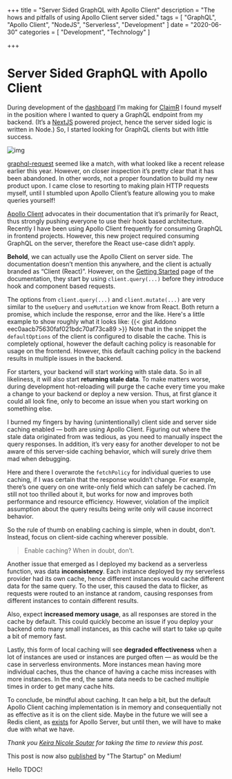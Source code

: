 +++
title = "Server Sided GraphQL with Apollo Client"
description = "The hows and pitfalls of using Apollo Client server sided."
tags = [
    "GraphQL",
    "Apollo Client",
    "NodeJS",
    "Serverless",
    "Development"
]
date = "2020-06-30"
categories = [
    "Development",
    "Technology"
]

+++

# Server Sided GraphQL with Apollo Client

During development of the [dashboard](https://dashboard.claimr.tools/) I’m making for [ClaimR](https://claimr.tools/) I found myself in the position where I wanted to query a GraphQL endpoint from my backend. (It’s a [NextJS](https://nextjs.org/) powered project, hence the server sided logic is written in Node.) So, I started looking for GraphQL clients but with little success.

![img](/img/blog/server-sided-graphql-with-apollo-client_header.png)

[graphql-request](https://github.com/prisma-labs/graphql-request) seemed like a match, with what looked like a recent release earlier this year. However, on closer inspection it’s pretty clear that it has been abandoned. In other words, not a proper foundation to build my new product upon. I came close to resorting to making plain HTTP requests myself, until I stumbled upon Apollo Client’s feature allowing you to make queries yourself!

[Apollo Client](https://www.apollographql.com/docs/react/) advocates in their documentation that it’s primarily for React, thus strongly pushing everyone to use their hook based architecture. Recently I have been using Apollo Client frequently for consuming GraphQL in frontend projects. However, this new project required consuming GraphQL on the server, therefore the React use-case didn’t apply.

**Behold**, we can actually use the Apollo Client on server side. The documentation doesn’t mention this anywhere, and the client is actually branded as “Client (React)”. However, on the [Getting Started](https://www.apollographql.com/docs/react/get-started/) page of the documentation, they start by using `client.query(...)` before they introduce hook and component based requests.

The options from `client.query(...)` and `client.mutate(...)` are very similar to the `useQuery` and `useMutation` we know from React. Both return a promise, which include the response, error and the like. Here's a little example to show roughly what it looks like:
{{< gist Addono eec0aacb75630faf021bdc70af73ca89 >}}
Note that in the snippet the `defaultOptions` of the client is configured to disable the cache. This is completely optional, however the default caching policy is reasonable for usage on the frontend. However, this default caching policy in the backend results in multiple issues in the backend.

For starters, your backend will start working with stale data. So in all likeliness, it will also start **returning stale data**. To make matters worse, during development hot-reloading will purge the cache every time you make a change to your backend or deploy a new version. Thus, at first glance it could all look fine, only to become an issue when you start working on something else.

I burned my fingers by having (unintentionally) client side and server side caching enabled — both are using Apollo Client. Figuring out where the stale data originated from was tedious, as you need to manually inspect the query responses. In addition, it’s very easy for another developer to not be aware of this server-side caching behavior, which will surely drive them mad when debugging.

Here and there I overwrote the `fetchPolicy` for individual queries to use caching, if I was certain that the response wouldn’t change. For example, there’s one query on one write-only field which can safely be cached. I’m still not too thrilled about it, but works for now and improves both performance and resource efficiency. However, violation of the implicit assumption about the query results being write only will cause incorrect behavior.

So the rule of thumb on enabling caching is simple, when in doubt, don't. Instead, focus on client-side caching wherever possible.

> Enable caching? When in doubt, don’t.

Another issue that emerged as I deployed my backend as a serverless function, was data **inconsistency**. Each instance deployed by my serverless provider had its own cache, hence different instances would cache different data for the same query. To the user, this caused the data to flicker, as requests were routed to an instance at random, causing responses from different instances to contain different results.

Also, expect **increased memory usage**, as all responses are stored in the cache by default. This could quickly become an issue if you deploy your backend onto many small instances, as this cache will start to take up quite a bit of memory fast.

Lastly, this form of local caching will see **degraded effectiveness** when a lot of instances are used or instances are purged often — as would be the case in serverless environments. More instances mean having more individual caches, thus the chance of having a cache miss increases with more instances. In the end, the same data needs to be cached multiple times in order to get many cache hits.

To conclude, be mindful about caching. It can help a bit, but the default Apollo Client caching implementation is in memory and consequentially not as effective as it is on the client side. Maybe in the future we will see a Redis client, as [exists](https://www.npmjs.com/package/apollo-server-cache-redis) for Apollo Server, but until then, we will have to make due with what we have.

*Thank you* [*Keira Nicole Soutar*](https://ksoutar.com/) *for taking the time to review this post.*

This post is now also [published](https://medium.com/swlh/server-sided-graphql-with-apollo-client-cf072a27145f) by "The Startup" on Medium!

Hello TDOC!
